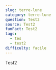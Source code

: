```yaml
---
slug: terre-lune
category: terre-lune
question: Test2
source: Test2
funFact: Test2
tags:
  - tes
  - test2
difficulty: facile
---
```

Test2
